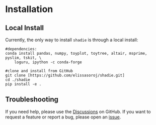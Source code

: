 <h1>Installation</h1>

## Local Install

Currently, the only way to install `shadie` is through a local install:

```
#dependencies:
conda install pandas, numpy, toyplot, toytree, altair, msprime, pyslim, tskit, \
	loguru, ipython -c conda-forge

#clone and install from GitHub
git clone [https://github.com/elissasoroj/shadie.git]
cd ./shadie
pip install -e .
```

## Troubleshooting

If you need help, please use the [Discussions](https://github.com/elissasoroj/shadie/discussions) on GitHub. If you want to request a feature or report a bug, please open an [issue](https://github.com/elissasoroj/shadie/issues).

